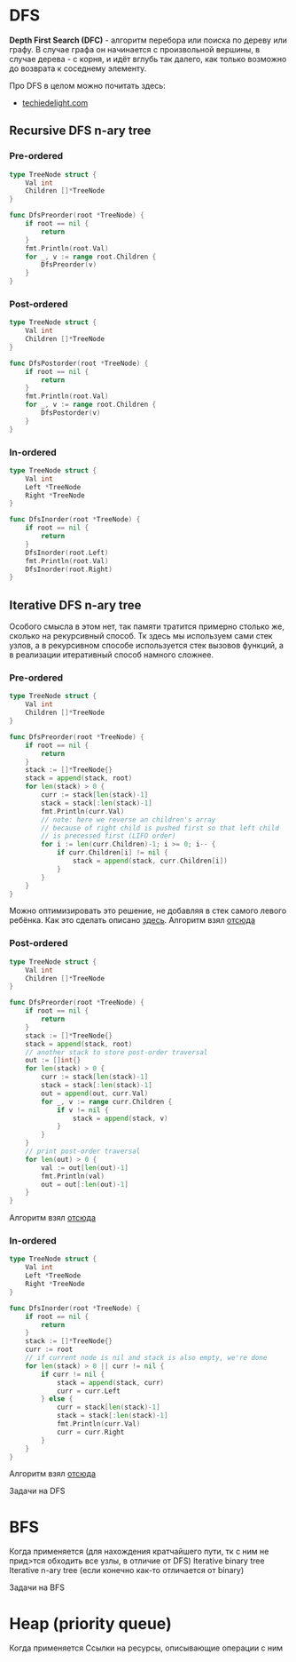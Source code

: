 # DFS
**Depth First Search (DFC)**  - алгоритм перебора или поиска по дереву или графу.
В случае графа он начинается с произвольной вершины, в случае дерева - с корня,
и идёт вглубь так далего, как только возможно до возврата к соседнему элементу.

Про DFS в целом можно почитать здесь:
* [techiedelight.com](https://www.techiedelight.com/depth-first-search/?__cf_chl_captcha_tk__=217f708b275f569cf83fb2ee383f83dbd153e208-1583051694-0-AbwSEnnymCZ9OpvbAR_yis-2rbF7H-9CnR9a1xqCyE4DLI7g07bpcB-F0PnCSIneIqQbCcKLAiQcQhPskNB7nq-LNKgBjSijfjOlDD67bV1aud6SrLcc_xmreONn6HL8_iYxJlL7hYlZtJH0DjTxMZa_vOWB_FdRV4RDjHfNKsel442eE8od-mY4IqkKKsqWh4pD0xkMDuogHWzfMqD1qQQ1gaDO44JrTTLjv5JkuNTy90iaxDhpXBy0PnHQG9_DWszTrushyZfMb2jYu03t-xKEpX-bc3L1KqANedob00g53rIIv_enIccIBn4xt6NAFx_4Rv-PTjtcgkWIpfgGAVJMV2NM3Xa7UeUrKuljMF8_VCsylEXrNqgma8BmjvTZV0YmfzijK8ikUJLCjY8_qXdKokdlac3tVAXR-tB7McSgzQ2K0TCX-POOvDrM6lKvx-JaBdibgLBtbBAsfKTGPTE)

## Recursive DFS n-ary tree
### Pre-ordered
```go
type TreeNode struct {
	Val int
	Children []*TreeNode
}

func DfsPreorder(root *TreeNode) {
	if root == nil {
		return
	}
	fmt.Println(root.Val)
	for _, v := range root.Children {
		DfsPreorder(v)
	}
}
```

### Post-ordered
```go
type TreeNode struct {
	Val int
	Children []*TreeNode
}

func DfsPostorder(root *TreeNode) {
	if root == nil {
		return
	}
	fmt.Println(root.Val)
	for _, v := range root.Children {
		DfsPostorder(v)
	}
}
```

### In-ordered
```go
type TreeNode struct {
	Val int
	Left *TreeNode
	Right *TreeNode
}

func DfsInorder(root *TreeNode) {
	if root == nil {
		return
	}
	DfsInorder(root.Left)
	fmt.Println(root.Val)
	DfsInorder(root.Right)
}
```

## Iterative DFS n-ary tree
Особого смысла в этом нет, так памяти тратится примерно столько же, сколько на рекурсивный способ.
Тк здесь мы используем сами стек узлов, а в рекурсивном способе используется стек вызовов функций,
а в реализации итеративный способ намного сложнее.
### Pre-ordered
```go
type TreeNode struct {
	Val int
	Children []*TreeNode
}

func DfsPreorder(root *TreeNode) {
	if root == nil {
		return
	}
	stack := []*TreeNode{}
	stack = append(stack, root)
	for len(stack) > 0 {
		curr := stack[len(stack)-1]
		stack = stack[:len(stack)-1]
		fmt.Println(curr.Val)
		// note: here we reverse an children's array
		// because of right child is pushed first so that left child
		// is precessed first (LIFO order)
		for i := len(curr.Children)-1; i >= 0; i-- {
			if curr.Children[i] != nil {
				stack = append(stack, curr.Children[i])
			}
		}
	}
}
```
Можно оптимизировать это решение, не добавляя в стек самого левого ребёнка.
Как это сделать описано [здесь](https://www.techiedelight.com/preorder-tree-traversal-iterative-recursive/?__cf_chl_captcha_tk__=91f00f6bdb4b218010a3e06373b9e2f3d296b92d-1582386458-0-AW7g-a4rG2XhPDz6tc6DwKRqPyYlapk7XhxRTdYGohGQ6_XJ-mzFwWAjyaR9FT3cE5AgYDoFtQYsxzTIfwgfuJMswA7nJ9N4EHIZdw78sA7L1LVpJjHs8d-CyJL8tYgQXZMNBV_JaLLKvunH6cnx-2-7fU4TyCex2t7ui6ROrg-Sz_ZZTtAEDWYtZ6PZcS3SdMGwHlnaBxlddpwE6-kHnGHKv8rOizu5G7pEGCLNoQAt7XSxg_rMvF5bTKusmd30320ggLQ_pU-deSjs4Jp7TlvLhr7jqJRSRayDKSP1gzaTybsgG5XWcp7Tixz6AagZxLPvqyVLpNq2gpyatbu0oH2GNf0XEw2yjxKPdajbI3S75kuy6TEusREb49_Xev3WKCFs1emohjUMuMjH0XC89pokGpexMKRzbkrU706aGZwR).
Алгоритм взял [отсюда](https://www.techiedelight.com/preorder-tree-traversal-iterative-recursive/)

### Post-ordered
```go
type TreeNode struct {
	Val int
	Children []*TreeNode
}

func DfsPreorder(root *TreeNode) {
	if root == nil {
		return
	}
	stack := []*TreeNode{}
	stack = append(stack, root)
	// another stack to store post-order traversal
	out := []int{}
	for len(stack) > 0 {
		curr := stack[len(stack)-1]
		stack = stack[:len(stack)-1]
		out = append(out, curr.Val)
		for _, v := range curr.Children {
			if v != nil {
				stack = append(stack, v)
			}
		}
	}
	// print post-order traversal
	for len(out) > 0 {
		val := out[len(out)-1]
		fmt.Println(val)
		out = out[:len(out)-1]
	}
}
```
Алгоритм взял [отсюда](https://www.techiedelight.com/postorder-tree-traversal-iterative-recursive)

### In-ordered
```go
type TreeNode struct {
	Val int
	Left *TreeNode
	Right *TreeNode
}

func DfsInorder(root *TreeNode) {
	if root == nil {
		return
	}
	stack := []*TreeNode{}
	curr := root
	// if current node is nil and stack is also empty, we're done
	for len(stack) > 0 || curr != nil {
		if curr != nil {
			stack = append(stack, curr)
			curr = curr.Left
		} else {
			curr = stack[len(stack)-1]
			stack = stack[:len(stack)-1]
			fmt.Println(curr.Val)
			curr = curr.Right
		}
	}
}
```
Алгоритм взял [отсюда](https://www.techiedelight.com/inorder-tree-traversal-iterative-recursive/)

Задачи на DFS


# BFS
Когда применяется (для нахождения кратчайшего пути, тк с ним не прид>тся обходить все узлы, в отличие от DFS)
Iterative binary tree
Iterative n-ary tree (если конечно как-то отличается от binary)

Задачи на BFS


# Heap (priority queue)
Когда применяется
Ссылки на ресурсы, описывающие операции с ним
